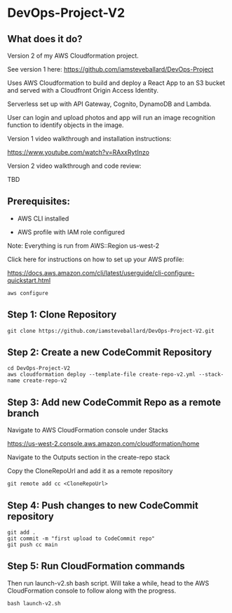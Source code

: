 # DevOps-Project-V2

## What does it do?

Version 2 of my AWS Cloudformation project. 

See version 1 here:
https://github.com/iamsteveballard/DevOps-Project

Uses AWS Cloudformation to build and deploy a React App to an S3 bucket and served with a Cloudfront Origin Access Identity. 

Serverless set up with API Gateway, Cognito, DynamoDB and Lambda. 

User can login and upload photos and app will run an image recognition function to identify objects in the image. 

Version 1 video walkthrough and installation instructions:

https://www.youtube.com/watch?v=RAxxRytInzo

Version 2 video walkthrough and code review:

TBD

## Prerequisites: 

- AWS CLI installed

- AWS profile with IAM role configured

Note: Everything is run from AWS::Region us-west-2

Click here for instructions on how to set up your AWS profile:

https://docs.aws.amazon.com/cli/latest/userguide/cli-configure-quickstart.html

```
aws configure
```

## Step 1: Clone Repository

```
git clone https://github.com/iamsteveballard/DevOps-Project-V2.git
```

## Step 2: Create a new CodeCommit Repository

``` 
cd DevOps-Project-V2
aws cloudformation deploy --template-file create-repo-v2.yml --stack-name create-repo-v2
```

## Step 3: Add new CodeCommit Repo as a remote branch
Navigate to AWS CloudFormation console under Stacks 

https://us-west-2.console.aws.amazon.com/cloudformation/home 

Navigate to the Outputs section in the create-repo stack

Copy the CloneRepoUrl and add it as a remote repository
```
git remote add cc <CloneRepoUrl>
```

## Step 4: Push changes to new CodeCommit repository
```
git add .
git commit -m "first upload to CodeCommit repo"
git push cc main
```

## Step 5: Run CloudFormation commands

Then run launch-v2.sh bash script. Will take a while, head to the AWS CloudFormation console to follow along with the progress.
```
bash launch-v2.sh
```